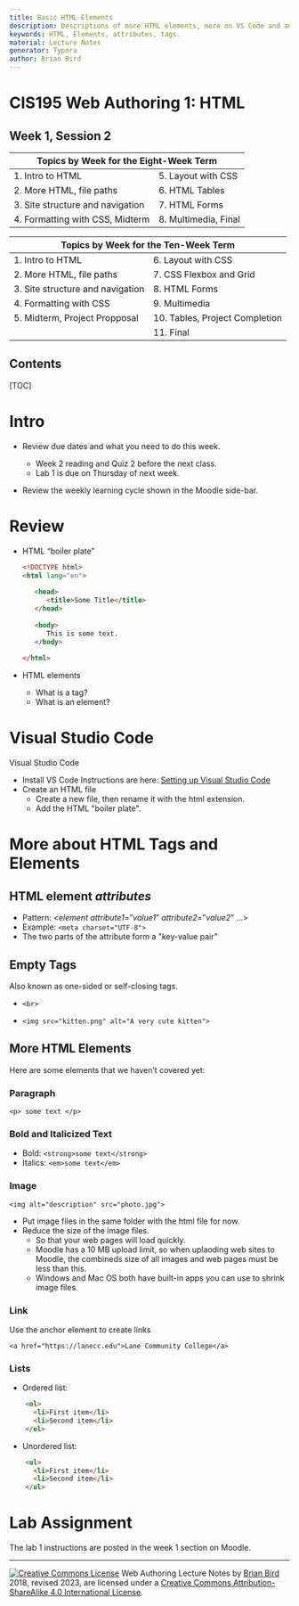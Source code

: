 ```yaml
---
title: Basic HTML Elements
description: Descriptions of more HTML elements, more on VS Code and an overview of the first lab assignment. 
keywords: HTML, Elements, attributes, tags.
material: Lecture Notes
generator: Typora
author: Brian Bird
---
```

<h1>CIS195 Web Authoring 1: HTML</h1>

<h2>Week 1, Session 2</h2>

<table hidden>
  <thead>
    <tr>
      <th colspan="2">Topics by Week for the Eight-Week Term</th>
    </tr>
  </thead>
  <tbody>
    <tr>
      <td>1. Intro to HTML</td>
      <td>5. Layout with CSS</td>
    </tr>
    <tr>
      <td>2. More HTML, file paths</td>
      <td>6. HTML Tables</td>
    </tr>
    <tr>
      <td>3. Site structure and navigation</td>
      <td>7. HTML Forms</td>
    </tr>
    <tr>
      <td>4. Formatting with CSS, Midterm</td>
      <td>8. Multimedia, Final</td>
    </tr>
  </tbody>
</table>
<table >
  <thead>
    <tr>
      <th colspan="2">Topics by Week for the Ten-Week Term</th>
    </tr>
  </thead>
  <tbody>
    <tr>
      <td>1. Intro to HTML</td>
      <td>6. Layout with CSS</td>
    </tr>
    <tr>
      <td>2. More HTML, file paths</td>
      <td>7. CSS Flexbox and Grid</td>
    </tr>
    <tr>
      <td>3. Site structure and navigation</td>
      <td>8. HTML Forms</td>
    </tr>
    <tr>
      <td>4. Formatting with CSS</td>
      <td>9. Multimedia</td>
    </tr>
    <tr>
      <td>5. Midterm, Project Propposal</td>
      <td>10. Tables, Project Completion</td>
    </tr>
      <tr>
          <td></td>
          <td>11. Final</td>
      </tr>
  </tbody>
</table>
<h2>Contents</h2>

[TOC]

# Intro

- Review due dates and what you need to do this week.

  - Week 2 reading and Quiz 2 before the next class.
  - Lab 1 is due on Thursday of next week.

- Review the weekly learning cycle shown in the Moodle side-bar.

  

# Review

- HTML “boiler plate”

  ```html
  <!DOCTYPE html> 
  <html lang="en">
    
     <head>
        <title>Some Title</title>
     </head>
    
     <body> 
  		This is some text.
     </body>
    
  </html>
  ```
  
- HTML elements

  - What is a tag?
  - What is an element?

# Visual Studio Code

Visual Studio Code

- Install VS Code
  Instructions are here: [Setting up Visual Studio Code](https://code.visualstudio.com/docs/setup/setup-overview)
- Create an HTML file
  - Create a new file, then rename it with the html extension.
  - Add the HTML "boiler plate".


# More about HTML Tags and Elements

## HTML element *attributes*

- Pattern: &lt;*element* *attribute1*=”*value1*” *attribute2*=”*value2*” ...&gt;
- Example: `<meta charset="UTF-8">`
- The two parts of the attribute form a "key-value pair"

## Empty Tags

Also known as one-sided or self-closing tags.

- `<br>`

- `<img src="kitten.png" alt="A very cute kitten">`



## More HTML Elements

Here are some elements that we haven’t covered yet:

### Paragraph

`<p> some text </p>`

### Bold and Italicized Text

- Bold: `<strong>some text</strong>`
- Italics: `<em>some text</em>`

### Image

`<img alt="description" src="photo.jpg">`

- Put image files in the same folder with the html file for now.
- Reduce the size of the image files.
  -  So that your web pages will load quickly.
  - Moodle has a 10 MB upload limit, so when uplaoding web sites to Moodle, the combineds size of all images and web pages must be less than this.
  - Windows and Mac OS both have built-in apps you can use to shrink image files.

### Link

Use the anchor element to create links

 `<a href="https://lanecc.edu">Lane Community College</a>`

### Lists

- Ordered list:

``` html
    <ol>
      <li>First item</li>
      <li>Second item</li>
    </ol>
```
  - Unordered list:
``` html
    <ul>
      <li>First item</li>
      <li>Second item</li>
    </ul>
```



# Lab Assignment

The lab 1 instructions are posted in the week 1 section on Moodle.


------

[![Creative Commons License](https://i.creativecommons.org/l/by-sa/4.0/88x31.png)](http://creativecommons.org/licenses/by-sa/4.0/) Web Authoring Lecture Notes by [Brian Bird](https://profbird.dev) 2018, revised 2023, are licensed under a [Creative Commons Attribution-ShareAlike 4.0 International License](http://creativecommons.org/licenses/by-sa/4.0/). 